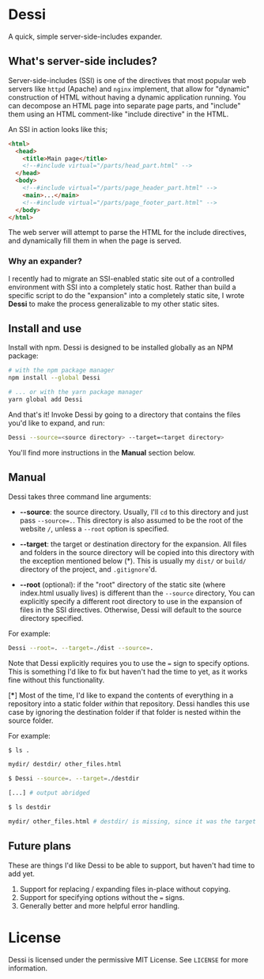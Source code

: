 # Dessi

A quick, simple server-side-includes expander.

## What's server-side includes?

Server-side-includes (SSI) is one of the directives that most popular web servers like `httpd` (Apache) and `nginx` implement, that allow for "dynamic" construction of HTML without having a dynamic application running. You can decompose an HTML page into separate page parts, and "include" them using an HTML comment-like "include directive" in the HTML.

An SSI in action looks like this;

```html
<html>
  <head>
    <title>Main page</title>
    <!--#include virtual="/parts/head_part.html" -->
  </head>
  <body>
    <!--#include virtual="/parts/page_header_part.html" -->
    <main>...</main>
    <!--#include virtual="/parts/page_footer_part.html" -->
  </body>
</html>
```

The web server will attempt to parse the HTML for the include directives, and dynamically fill them in when the page is served.

### Why an expander?

I recently had to migrate an SSI-enabled static site out of a controlled environment with SSI into a completely static host. Rather than build a specific script to do the "expansion" into a completely static site, I wrote __Dessi__ to make the process generalizable to my other static sites.

## Install and use

Install with npm. Dessi is designed to be installed globally as an NPM package:

```sh
# with the npm package manager
npm install --global Dessi

# ... or with the yarn package manager
yarn global add Dessi
```

And that's it! Invoke Dessi by going to a directory that contains the files you'd like to expand, and run:

```sh
Dessi --source=<source directory> --target=<target directory>
```

You'll find more instructions in the __Manual__ section below.

## Manual

Dessi takes three command line arguments:

- **--source**: the source directory. Usually, I'll `cd` to this directory and just pass `--source=.`. This directory is also assumed to be the root of the website `/`, unless a `--root` option is specified.

- **--target**: the target or destination directory for the expansion. All files and folders in the source directory will be copied into this directory with the exception mentioned below (*). This is usually my `dist/` or `build/` directory of the project, and `.gitignore`'d.

- **--root** (optional): if the "root" directory of the static site (where index.html usually lives) is different than the `--source` directory, You can explicitly specify a different root directory to use in the expansion of files in the SSI directives. Otherwise, Dessi will default to the source directory specified.

For example:

```sh
Dessi --root=. --target=./dist --source=.
```

Note that Dessi explicitly requires you to use the `=` sign to specify options. This is something I'd like to fix but haven't had the time to yet, as it works fine without this functionality.

[__*__] Most of the time, I'd like to expand the contents of everything in a repository into a static folder _within_ that repository. Dessi handles this use case by ignoring the destination folder if that folder is nested within the source folder.

For example:

```sh
$ ls .

mydir/ destdir/ other_files.html

$ Dessi --source=. --target=./destdir

[...] # output abridged

$ ls destdir

mydir/ other_files.html # destdir/ is missing, since it was the target directory

```

## Future plans

These are things I'd like Dessi to be able to support, but haven't had time to add yet.

1. Support for replacing / expanding files in-place without copying.
2. Support for specifying options without the `=` signs.
3. Generally better and more helpful error handling.

# License

Dessi is licensed under the permissive MIT License. See `LICENSE` for more information.

